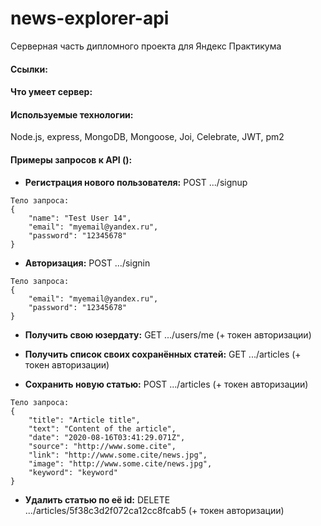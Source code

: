 # news-explorer-api
Серверная часть дипломного проекта для Яндекс Практикума

#### Ссылки:

#### Что умеет сервер:

#### Используемые технологии:
Node.js, express, MongoDB, Mongoose, Joi, Celebrate, JWT, pm2

#### Примеры запросов к API ():

* **Регистрация нового пользователя:**   POST .../signup
```
Тело запроса:
{
    "name": "Test User 14",
    "email": "myemail@yandex.ru",
    "password": "12345678"
}
```

* **Авторизация:**   POST .../signin
```
Тело запроса:
{
    "email": "myemail@yandex.ru",
    "password": "12345678"
}
```

* **Получить свою юзердату:**     GET .../users/me (+ токен авторизации)

* **Получить список своих сохранённых статей:**   GET .../articles (+ токен авторизации)

* **Сохранить новую статью:**   POST .../articles   (+ токен авторизации)
```
Тело запроса:
{
    "title": "Article title",
    "text": "Content of the article",
    "date": "2020-08-16T03:41:29.071Z",
    "source": "http://www.some.cite",
    "link": "http://www.some.cite/news.jpg",
    "image": "http://www.some.cite/news.jpg",
    "keyword": "keyword"
}
```

* **Удалить статью по её id:**   DELETE .../articles/5f38c3d2f072ca12cc8fcab5 (+ токен авторизации)
